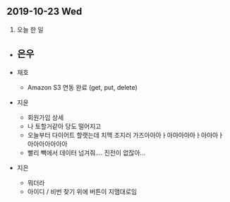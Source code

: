 ## 2019-10-23 Wed

1. 오늘 한 일
- 은우
    - 

- 재호
    - Amazon S3 연동 완료 (get, put, delete)

- 지윤
  - 회원가입 상세
  - 나 토할거같아 당도 떨어지고
  - 오늘부터 다이어트 할랫는데 치맥 조지러 가즈아아아ㅏ아아아아아ㅏ아아아ㅏ아아아아아아아
  - 빨리 빽에서 데이터 넘겨줘.... 진전이 없잖아...

- 지은
  - 뭐더라
  - 아이디 / 비번 찾기 위에 버튼이 지맴대로임